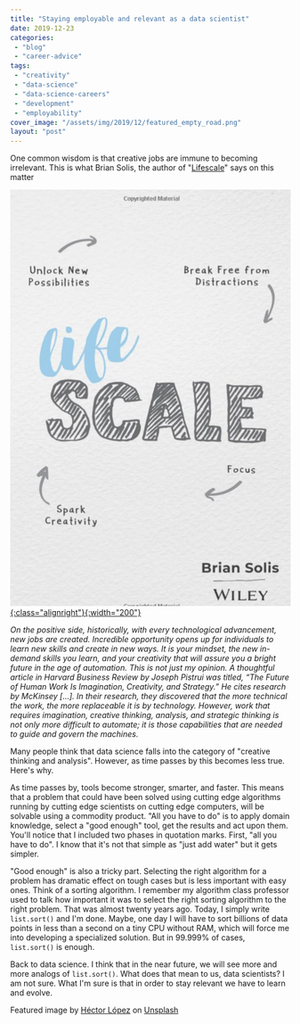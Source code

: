 ```yaml
---
title: "Staying employable and relevant as a data scientist"
date: 2019-12-23
categories: 
 - "blog"
 - "career-advice"
tags: 
 - "creativity"
 - "data-science"
 - "data-science-careers"
 - "development"
 - "employability"
cover_image: "/assets/img/2019/12/featured_empty_road.png"
layout: "post"
---
```


One common wisdom is that creative jobs are immune to becoming irrelevant. This is what Brian Solis, the author of "[Lifescale](https://amzn.to/2nncAz2)" says on this matter

[![](/assets/img/2019/12/image-9.png?w=691){:class="alignright"}{:width="200"}](https://amzn.to/2nncAz2)

_On the positive side, historically, with every technological advancement, new jobs are created. Incredible opportunity opens up for individuals to learn new skills and create in new ways. It is your mindset, the new in-demand skills you learn, and your creativity that will assure you a bright future in the age of automation. This is not just my opinion. A thoughtful article in Harvard Business Review by Joseph Pistrui was titled, “The Future of Human Work Is Imagination, Creativity, and Strategy.” He cites research by McKinsey \[...\]. In their research, they discovered that the more technical the work, the more replaceable it is by technology. However, work that requires imagination, creative thinking, analysis, and strategic thinking is not only more difficult to automate; it is those capabilities that are needed to guide and govern the machines._

Many people think that data science falls into the category of "creative thinking and analysis". However, as time passes by this becomes less true. Here's why.

As time passes by, tools become stronger, smarter, and faster. This means that a problem that could have been solved using cutting edge algorithms running by cutting edge scientists on cutting edge computers, will be solvable using a commodity product. "All you have to do" is to apply domain knowledge, select a "good enough" tool, get the results and act upon them. You'll notice that I included two phases in quotation marks. First, "all you have to do". I know that it's not that simple as "just add water" but it gets simpler.

"Good enough" is also a tricky part. Selecting the right algorithm for a problem has dramatic effect on tough cases but is less important with easy ones. Think of a sorting algorithm. I remember my algorithm class professor used to talk how important it was to select the right sorting algorithm to the right problem. That was almost twenty years ago. Today, I simply write `list.sort()` and I'm done. Maybe, one day I will have to sort billions of data points in less than a second on a tiny CPU without RAM, which will force me into developing a specialized solution. But in 99.999% of cases, `list.sort()` is enough.

Back to data science. I think that in the near future, we will see more and more analogs of `list.sort()`. What does that mean to us, data scientists? I am not sure. What I'm sure is that in order to stay relevant we have to learn and evolve.

Featured image by [Héctor López](https://unsplash.com/@hectrr?utm_source=unsplash&utm_medium=referral&utm_content=creditCopyText) on [Unsplash](https://unsplash.com/s/photos/emptiness?utm_source=unsplash&utm_medium=referral&utm_content=creditCopyText)
